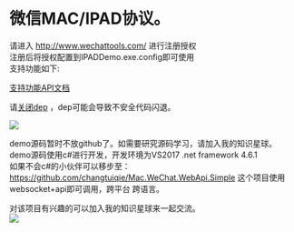 # 微信MAC/IPAD协议。
 请进入  http://www.wechattools.com/ 进行注册授权<br/>
 注册后将授权配置到IPADDemo.exe.config即可使用<br/>
 支持功能如下:<br/>

<a target="_blank" href="https://github.com/changtuiqie/Mac.WeChat/blob/master/API.txt" title="支持功能API文档">支持功能API文档</a><br/>

请<a target="_blank" href="https://jingyan.baidu.com/article/335530daab956419cb41c38a.html">关闭dep</a> ，dep可能会导致不安全代码闪退。

![](https://github.com/changtuiqie/Mac.WeChat/blob/master/demo.gif) <br/>

demo源码暂时不放github了。如需要研究源码学习，请加入我的知识星球。<br/>
demo源码使用c#进行开发，开发环境为VS2017 .net framework 4.6.1
<br/>
如果不会c#的小伙伴可以移步至：
https://github.com/changtuiqie/Mac.WeChat.WebApi.Simple
这个项目使用websocket+api即可调用，跨平台 跨语言。

对该项目有兴趣的可以加入我的知识星球来一起交流。<br/>
![](https://github.com/changtuiqie/Mac.WeChat.WebApi.Simple/blob/master/zsxq.jpg) <br/>